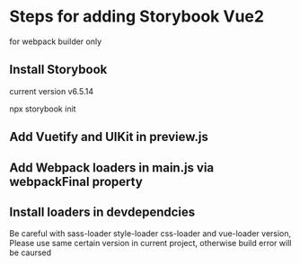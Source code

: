 # Steps for adding Storybook Vue2

for webpack builder only

## Install Storybook

current version v6.5.14

npx storybook init

## Add Vuetify and UIKit in preview.js

## Add Webpack loaders in main.js via webpackFinal property

## Install loaders in devdependcies

Be careful with sass-loader style-loader css-loader and vue-loader version,
Please use same certain version in current project, otherwise build error will be caursed

